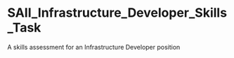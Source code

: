 # SAII_Infrastructure_Developer_Skills_Task
A skills assessment for an Infrastructure Developer position
